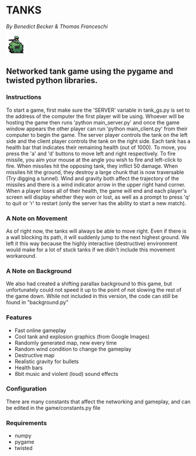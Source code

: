 # TANKS

*By Benedict Becker & Thomas Franceschi*

![TANKS](./media/mid_tank.png)



## Networked tank game using the pygame and twisted python libraries.

### Instructions
To start a game, first make sure the 'SERVER' variable in tank_gs.py is set to the address of the computer the first
player will be using. Whoever will be hosting the game then runs 'python main_server.py' and once the game window
appears the other player can run 'python main_client.py' from their computer to begin the game. The server player
controls the tank on the left side and the client player controls the tank on the right side. Each tank has a health bar
that indicates their remaining health (out of 1000). To move, you press the 'a' and 'd' buttons to move left and right
respectively. To fire missile, you aim your mouse at the angle you wish to fire and left-click to fire. When missiles
hit the opposing tank, they inflict 50 damage. When missiles hit the ground, they destroy a large chunk that is now
traversable (Try digging a tunnel). Wind and gravity both affect the trajectory of the missiles and there is a wind
indicator arrow in the upper right hand corner. When a player loses all of their health, the game will end and each
player's screen will display whether they won or lost, as well as a prompt to press 'q' to quit or 'r' to restart
(only the server has the ability to start a new match).

### A Note on Movement
As of right now, the tanks will always be able to move right. Even if there is a wall blocking its path, it will suddenly 
jump to the next highest ground. We left it this way because the highly interactive (destructive) environment would make for
a lot of stuck tanks if we didn't include this movement workaround.

### A Note on Background
We also had created a shifting parallax background to this game, but unfortunately could not speed it up to the point of not slowing
the rest of the game down. While not included in this version, the code can still be found in "background.py"

### Features
* Fast online gameplay
* Cool tank and explosion graphics (from Google Images)
* Randomly generated map, new every time
* Random wind condition to change the gameplay
* Destructive map
* Realistic gravity for bullets
* Health bars
* 8bit music and violent (loud) sound effects 

### Configuration
There are many constants that affect the networking and gameplay, and can be edited in the game/constants.py file

### Requirements
* numpy
* pygame
* twisted
